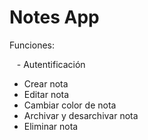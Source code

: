 # Notes App
Funciones: 

   - Autentificación   
   - Crear nota  
   - Editar nota   
   - Cambiar color de nota   
   - Archivar y desarchivar nota   
   - Eliminar nota   
